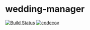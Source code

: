 # wedding-manager


[![Build Status](https://travis-ci.org/slawekPL/wedding-manager.png)](https://travis-ci.org/slawekPL/wedding-manager) 
[![codecov](https://codecov.io/gh/slawekPL/wedding-manager/branch/master/graph/badge.svg)](https://codecov.io/gh/slawekPL/wedding-manager)
